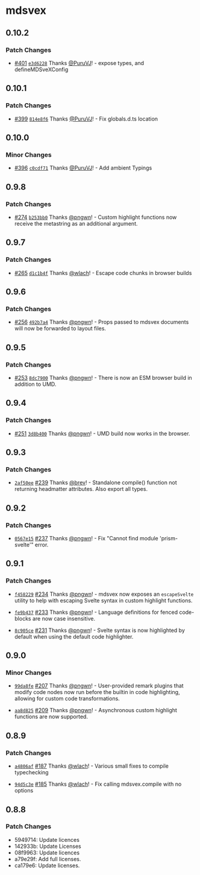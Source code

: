 # mdsvex

## 0.10.2

### Patch Changes

- [#401](https://github.com/pngwn/MDsveX/pull/401) [`e3d6228`](https://github.com/pngwn/MDsveX/commit/e3d6228851d1e75f073687a4f7fa4ad72fcd246b) Thanks [@PuruVJ](https://github.com/PuruVJ)! - expose types, and defineMDSveXConfig

## 0.10.1

### Patch Changes

- [#399](https://github.com/pngwn/MDsveX/pull/399) [`814e8f6`](https://github.com/pngwn/MDsveX/commit/814e8f6f712fe6499c3fb71d895fe5f4430522ab) Thanks [@PuruVJ](https://github.com/PuruVJ)! - Fix globals.d.ts location

## 0.10.0

### Minor Changes

- [#396](https://github.com/pngwn/MDsveX/pull/396) [`c0cdf71`](https://github.com/pngwn/MDsveX/commit/c0cdf71915314c3c709cb616b7822c20f2954666) Thanks [@PuruVJ](https://github.com/PuruVJ)! - Add ambient Typings

## 0.9.8

### Patch Changes

- [#274](https://github.com/pngwn/MDsveX/pull/274) [`b253bb0`](https://github.com/pngwn/MDsveX/commit/b253bb0e402d109a62f8ad33f96943672d65cc1e) Thanks [@pngwn](https://github.com/pngwn)! - Custom highlight functions now receive the metastring as an additional argument.

## 0.9.7

### Patch Changes

- [#265](https://github.com/pngwn/MDsveX/pull/265) [`d1c1b4f`](https://github.com/pngwn/MDsveX/commit/d1c1b4f0a2b70fb09d3efb5f391ca12f717a0474) Thanks [@wlach](https://github.com/wlach)! - Escape code chunks in browser builds

## 0.9.6

### Patch Changes

- [#256](https://github.com/pngwn/MDsveX/pull/256) [`492b7a4`](https://github.com/pngwn/MDsveX/commit/492b7a4ad0eaf4274bdc83e629816644e56de643) Thanks [@pngwn](https://github.com/pngwn)! - Props passed to mdsvex documents will now be forwarded to layout files.

## 0.9.5

### Patch Changes

- [#253](https://github.com/pngwn/MDsveX/pull/253) [`8dc7900`](https://github.com/pngwn/MDsveX/commit/8dc790039a6b8f5f31f3e71bfc09c8d7a968cc95) Thanks [@pngwn](https://github.com/pngwn)! - There is now an ESM browser build in addition to UMD.

## 0.9.4

### Patch Changes

- [#251](https://github.com/pngwn/MDsveX/pull/251) [`3d8b400`](https://github.com/pngwn/MDsveX/commit/3d8b40039f3b096b609cdd358f3d56f9961c63e4) Thanks [@pngwn](https://github.com/pngwn)! - UMD build now works in the browser.

## 0.9.3

### Patch Changes

- [`2af50ee`](https://github.com/pngwn/MDsveX/commit/2af50ee80aeda5ca007b1046a8bb04523963ddc9) [#239](https://github.com/pngwn/MDsveX/pull/239) Thanks [@brev](https://github.com/brev)! - Standalone compile() function not returning headmatter attributes. Also export all types.

## 0.9.2

### Patch Changes

- [`0567e15`](https://github.com/pngwn/MDsveX/commit/0567e151ea29ea531b8f71496c46871add43dcbb) [#237](https://github.com/pngwn/MDsveX/pull/237) Thanks [@pngwn](https://github.com/pngwn)! - Fix "Cannot find module 'prism-svelte'" error.

## 0.9.1

### Patch Changes

- [`f458229`](https://github.com/pngwn/MDsveX/commit/f458229033aaee7a86bbba6004053f65441ac25c) [#234](https://github.com/pngwn/MDsveX/pull/234) Thanks [@pngwn](https://github.com/pngwn)! - mdsvex now exposes an `escapeSvelte` utility to help with escaping Svelte syntax in custom highlight functions.

* [`fe9b437`](https://github.com/pngwn/MDsveX/commit/fe9b43782d3cf5ea74b13d69aa82fbf0b0db4837) [#233](https://github.com/pngwn/MDsveX/pull/233) Thanks [@pngwn](https://github.com/pngwn)! - Language definitions for fenced code-blocks are now case insensitive.

- [`8c905ce`](https://github.com/pngwn/MDsveX/commit/8c905ce380e0a8fb0b755f9b3ed23224b0ed4866) [#231](https://github.com/pngwn/MDsveX/pull/231) Thanks [@pngwn](https://github.com/pngwn)! - Svelte syntax is now highlighted by default when using the default code highlighter.

## 0.9.0

### Minor Changes

- [`99da8fe`](https://github.com/pngwn/MDsveX/commit/99da8fe17882d55ecb7ec0d5a64ee6a592fc17bc) [#207](https://github.com/pngwn/MDsveX/pull/207) Thanks [@pngwn](https://github.com/pngwn)! - User-provided remark plugins that modify code nodes now run before the builtin in code highlighting, allowing for custom code transformations.

* [`aa8d825`](https://github.com/pngwn/MDsveX/commit/aa8d825a241b02a4387e2b034038b68d76ebe1b6) [#209](https://github.com/pngwn/MDsveX/pull/209) Thanks [@pngwn](https://github.com/pngwn)! - Asynchronous custom highlight functions are now supported.

## 0.8.9

### Patch Changes

- [`a4806af`](https://github.com/pngwn/MDsveX/commit/a4806af06edf2c756a0777cb42eb73edcd12abe7) [#187](https://github.com/pngwn/MDsveX/pull/187) Thanks [@wlach](https://github.com/wlach)! - Various small fixes to compile typechecking

* [`94d5c3e`](https://github.com/pngwn/MDsveX/commit/94d5c3ed6b09565319168e1befd4ca80c4a2b2eb) [#185](https://github.com/pngwn/MDsveX/pull/185) Thanks [@wlach](https://github.com/wlach)! - Fix calling mdsvex.compile with no options

## 0.8.8

### Patch Changes

- 5949714: Update licences
- 142933b: Update Licenses
- 08f9963: Update licences
- a79e29f: Add full licenses.
- ca179e6: Update licenses.
